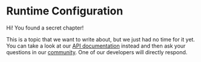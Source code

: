 # Runtime Configuration

Hi! You found a secret chapter!

This is a topic that we want to write about, but we just had no time for it yet. You can take a look at our [API documentation](https://developers.innoactive.de/documentation/creator/latest/api/Innoactive.Creator.Core.Configuration.html) instead and then ask your questions in our [community](http://innoactive.io/creator/community). One of our developers will directly respond.
